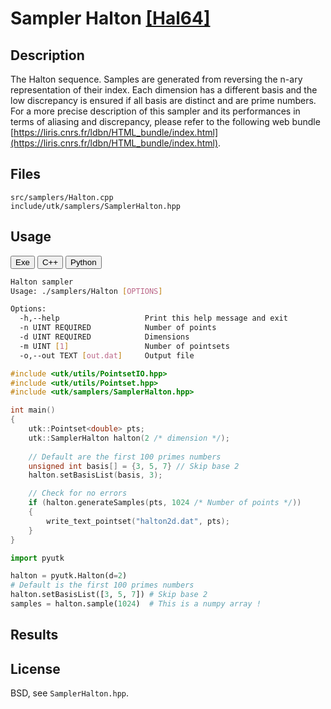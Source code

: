 # Sampler Halton [[Hal64]](https://dl.acm.org/citation.cfm?id=365104)

## Description

The Halton sequence. Samples are generated from reversing the n-ary representation of their index. Each dimension has a different basis and the low discrepancy is ensured if all basis are distinct and are prime numbers.  
For a more precise description of this sampler and its performances in terms of aliasing and discrepancy, please refer to the following web bundle [https://liris.cnrs.fr/ldbn/HTML_bundle/index.html](https://liris.cnrs.fr/ldbn/HTML_bundle/index.html).

## Files

```
src/samplers/Halton.cpp  
include/utk/samplers/SamplerHalton.hpp
```

## Usage

<button class="tablink exebutton" onclick="openCode('exe', this)" markdown="1">Exe</button> 
<button class="tablink cppbutton" onclick="openCode('cpp', this)" markdown="1">C++</button> 
<button class="tablink pybutton" onclick="openCode('py', this)" markdown="1">Python</button> 
<br/>
  

<div class="exe tabcontent">

```bash
Halton sampler
Usage: ./samplers/Halton [OPTIONS]

Options:
  -h,--help                   Print this help message and exit
  -n UINT REQUIRED            Number of points
  -d UINT REQUIRED            Dimensions
  -m UINT [1]                 Number of pointsets
  -o,--out TEXT [out.dat]     Output file
```

</div>

<div class="cpp tabcontent">

```  cpp
#include <utk/utils/PointsetIO.hpp>
#include <utk/utils/Pointset.hpp>
#include <utk/samplers/SamplerHalton.hpp>

int main()
{
    utk::Pointset<double> pts;
    utk::SamplerHalton halton(2 /* dimension */);
    
    // Default are the first 100 primes numbers
    unsigned int basis[] = {3, 5, 7} // Skip base 2
    halton.setBasisList(basis, 3);

    // Check for no errors
    if (halton.generateSamples(pts, 1024 /* Number of points */))
    {
        write_text_pointset("halton2d.dat", pts);
    }
}
```  

</div>

<div class="py tabcontent">

``` python
import pyutk

halton = pyutk.Halton(d=2)
# Default is the first 100 primes numbers
halton.setBasisList([3, 5, 7]) # Skip base 2
samples = halton.sample(1024)  # This is a numpy array !
```  

</div>

## Results

<div class="results"></div>
<script>
  window.addEventListener('DOMContentLoaded', function() { show_results(); }); 
</script>

## License

BSD, see `SamplerHalton.hpp`.